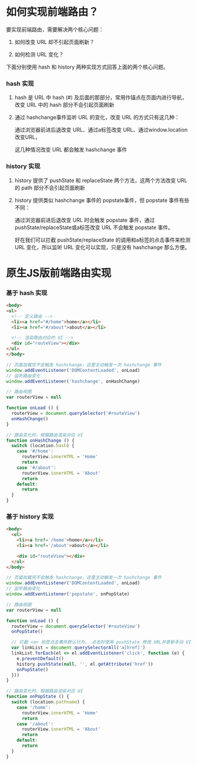 # 如何实现前端路由？

要实现前端路由，需要解决两个核心问题：

 1. 如何改变 URL 却不引起页面刷新？

 2. 如何检测 URL 变化？

下面分别使用 hash 和 history 两种实现方式回答上面的两个核心问题。

### hash 实现

 1. hash 是 URL 中 hash (#) 及后面的那部分，常用作锚点在页面内进行导航，改变 URL 中的 hash 部分不会引起页面刷新

 2. 通过 hashchange事件监听 URL 的变化，改变 URL 的方式只有这几种：
    
    通过浏览器前进后退改变 URL、通过a标签改变 URL、通过window.location改变URL，
    
    这几种情况改变 URL 都会触发 hashchange 事件

### history 实现

 1. history 提供了 pushState 和 replaceState 两个方法，这两个方法改变 URL 的 path 部分不会引起页面刷新

 2. history 提供类似 hashchange 事件的 popstate事件，但 popstate 事件有些不同：
 
    通过浏览器前进后退改变 URL 时会触发 popstate 事件，通过pushState/replaceState或a标签改变 URL 不会触发 popstate 事件。
    
    好在我们可以拦截 pushState/replaceState 的调用和a标签的点击事件来检测 URL 变化，所以监听 URL 变化可以实现，只是没有 hashchange 那么方便。
    
  # 原生JS版前端路由实现
  ### 基于 hash 实现
  ```html
  <body>
  <ul>
    <!-- 定义路由 -->
    <li><a href="#/home">home</a></li>
    <li><a href="#/about">about</a></li>

    <!-- 渲染路由对应的 UI -->
    <div id="routeView"></div>
  </ul>
</body>
```

```js
// 页面加载完不会触发 hashchange，这里主动触发一次 hashchange 事件
window.addEventListener('DOMContentLoaded', onLoad)
// 监听路由变化
window.addEventListener('hashchange', onHashChange)

// 路由视图
var routerView = null

function onLoad () {
  routerView = document.querySelector('#routeView')
  onHashChange()
}

// 路由变化时，根据路由渲染对应 UI
function onHashChange () {
  switch (location.hash) {
    case '#/home':
      routerView.innerHTML = 'Home'
      return
    case '#/about':
      routerView.innerHTML = 'About'
      return
    default:
      return
  }
}
```

### 基于 history 实现
```html
<body>
  <ul>
    <li><a href='/home'>home</a></li>
    <li><a href='/about'>about</a></li>

    <div id="routeView"></div>
  </ul>
</body>
```

```js
// 页面加载完不会触发 hashchange，这里主动触发一次 hashchange 事件
window.addEventListener('DOMContentLoaded', onLoad)
// 监听路由变化
window.addEventListener('popstate', onPopState)

// 路由视图
var routerView = null

function onLoad () {
  routerView = document.querySelector('#routeView')
  onPopState()

  // 拦截 <a> 标签点击事件默认行为， 点击时使用 pushState 修改 URL并更新手动 UI，从而实现点击链接更新 URL 和 UI 的效果。
  var linkList = document.querySelectorAll('a[href]')
  linkList.forEach(el => el.addEventListener('click', function (e) {
    e.preventDefault()
    history.pushState(null, '', el.getAttribute('href'))
    onPopState()
  }))
}

// 路由变化时，根据路由渲染对应 UI
function onPopState () {
  switch (location.pathname) {
    case '/home':
      routerView.innerHTML = 'Home'
      return
    case '/about':
      routerView.innerHTML = 'About'
      return
    default:
      return
  }
}
```

